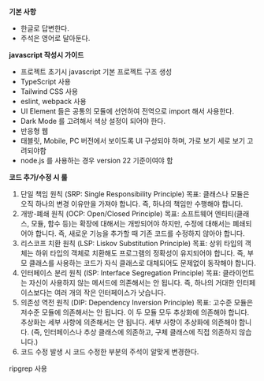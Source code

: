 **기본 사항**
- 한글로 답변한다.
- 주석은 영어로 달아둔다.

**javascript 작성시 가이드**

- 프로젝트 초기시 javascript 기본 프로젝트 구조 생성 
- TypeScript 사용 
- Tailwind CSS 사용
- eslint, webpack 사용 
- UI Element 들은 공통의 모듈에 선언하여 전역으로 import 해서 사용한다.
- Dark Mode 를 고려해서 색상 설정이 되어야 한다.
- 반응형 웹
- 태블릿, Mobile, PC 버전에서 보이도록 UI 구성되야 하며, 가로 보기 세로 보기 고려되야함
- node.js 를 사용하는 경우 version 22 기준이여야 함

**코드 추가/수정 시 룰**

1. 단일 책임 원칙 (SRP: Single Responsibility Principle)
목표: 클래스나 모듈은 오직 하나의 변경 이유만을 가져야 합니다. 즉, 하나의 책임만 수행해야 합니다.
2. 개방-폐쇄 원칙 (OCP: Open/Closed Principle)
목표: 소프트웨어 엔티티(클래스, 모듈, 함수 등)는 확장에 대해서는 개방되어야 하지만, 수정에 대해서는 폐쇄되어야 합니다. 즉, 새로운 기능을 추가할 때 기존 코드를 수정하지 않아야 합니다.
3. 리스코프 치환 원칙 (LSP: Liskov Substitution Principle)
목표: 상위 타입의 객체는 하위 타입의 객체로 치환해도 프로그램의 정확성이 유지되어야 합니다. 즉, 부모 클래스를 사용하는 코드가 자식 클래스로 대체되어도 문제없이 동작해야 합니다.
4. 인터페이스 분리 원칙 (ISP: Interface Segregation Principle)
목표: 클라이언트는 자신이 사용하지 않는 메서드에 의존해서는 안 됩니다. 즉, 하나의 거대한 인터페이스보다는 여러 개의 작은 인터페이스가 낫습니다.
5. 의존성 역전 원칙 (DIP: Dependency Inversion Principle)
목표: 고수준 모듈은 저수준 모듈에 의존해서는 안 됩니다. 이 두 모듈 모두 추상화에 의존해야 합니다. 추상화는 세부 사항에 의존해서는 안 됩니다. 세부 사항이 추상화에 의존해야 합니다. (즉, 인터페이스나 추상 클래스에 의존하고, 구체 클래스에 직접 의존하지 않습니다.)
6. 코드 수정 발생 시 코드 수정한 부분의 주석이 알맞게 변경한다.

ripgrep 사용
